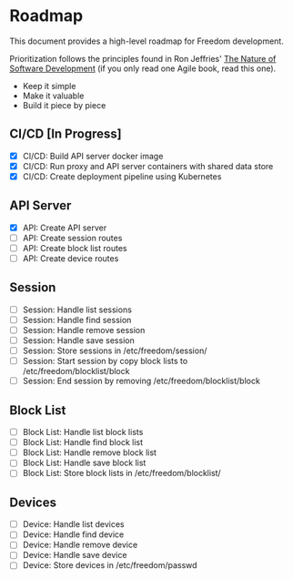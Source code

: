 # Roadmap

This document provides a high-level roadmap for Freedom development.

Prioritization follows the principles found in Ron Jeffries' [The Nature of Software Development](https://www.amazon.com/gp/product/1941222374/ref=as_li_tl?ie=UTF8&camp=1789&creative=9325&creativeASIN=1941222374&linkCode=as2&tag=github-jonathanfoster-freedom-20&linkId=eb959b758bf93091a58f633b92397024) (if you only read one Agile book, read this one).

* Keep it simple
* Make it valuable
* Build it piece by piece

## CI/CD [In Progress]

* [X] CI/CD: Build API server docker image
* [X] CI/CD: Run proxy and API server containers with shared data store
* [X] CI/CD: Create deployment pipeline using Kubernetes

## API Server

* [X] API: Create API server
* [ ] API: Create session routes
* [ ] API: Create block list routes
* [ ] API: Create device routes

## Session

* [ ] Session: Handle list sessions
* [ ] Session: Handle find session
* [ ] Session: Handle remove session
* [ ] Session: Handle save session
* [ ] Session: Store sessions in /etc/freedom/session/
* [ ] Session: Start session by copy block lists to /etc/freedom/blocklist/block
* [ ] Session: End session by removing /etc/freedom/blocklist/block

## Block List

* [ ] Block List: Handle list block lists
* [ ] Block List: Handle find block list
* [ ] Block List: Handle remove block list
* [ ] Block List: Handle save block list
* [ ] Block List: Store block lists in /etc/freedom/blocklist/

## Devices

* [ ] Device: Handle list devices
* [ ] Device: Handle find device
* [ ] Device: Handle remove device
* [ ] Device: Handle save device
* [ ] Device: Store devices in /etc/freedom/passwd
